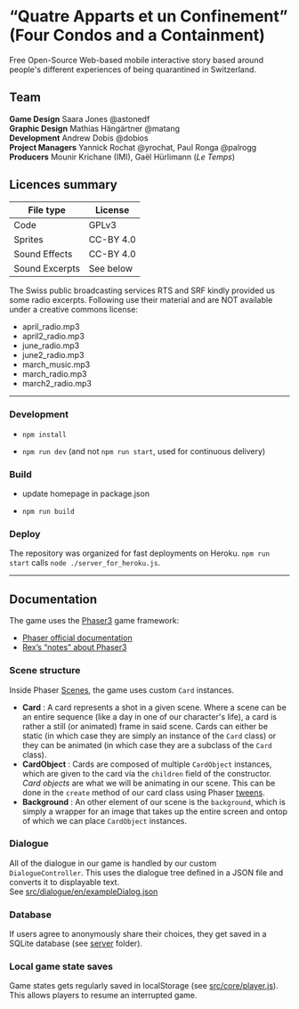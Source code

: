 # “Quatre Apparts et un Confinement” (Four Condos and a Containment)

Free Open-Source Web-based mobile interactive story based around people's different experiences of being quarantined in Switzerland.

## Team

**Game Design** Saara Jones @astonedf<br>
**Graphic Design** Mathias Hängärtner @matang<br>
**Development** Andrew Dobis @dobios<br>
**Project Managers** Yannick Rochat @yrochat, Paul Ronga @palrogg<br>
**Producers** Mounir Krichane (IMI), Gaël Hürlimann (*Le Temps*)

## Licences summary

| File type | License |
|-|-|
| Code | GPLv3 |
| Sprites | CC-BY 4.0 |
| Sound Effects | CC-BY 4.0 |
| Sound Excerpts | See below |

The Swiss public broadcasting services RTS and SRF kindly provided us some radio excerpts. Following use their material and are NOT available under a creative commons license:
* april_radio.mp3
* april2_radio.mp3
* june_radio.mp3
* june2_radio.mp3
* march_music.mp3
* march_radio.mp3
* march2_radio.mp3


---

### Development

* `npm install`

* `npm run dev` (and not `npm run start`, used for continuous delivery)

### Build

* update homepage in package.json

* `npm run build`  

### Deploy

The repository was organized for fast deployments on Heroku. `npm run start` calls `node ./server_for_heroku.js`.

---

## Documentation  
The game uses the [Phaser3](https://phaser.io/phaser3) game framework:
* [Phaser official documentation](https://photonstorm.github.io/phaser3-docs/Phaser.GameObjects.Group.html)
* [Rex’s “notes” about Phaser3](https://rexrainbow.github.io/phaser3-rex-notes/docs/site/game/)

### Scene structure  
Inside Phaser [Scenes](https://photonstorm.github.io/phaser3-docs/Phaser.Scene.html), the game uses custom `Card` instances.
- __Card__ : A card represents a shot in a given scene. Where a scene can be an entire sequence (like a day in one of our character's life),
 a card is rather a still (or animated) frame in said scene. Cards can either be static (in which case they are simply an instance of the `Card` class) or they can be animated (in which case they are a subclass of the `Card` class).  
 - __CardObject__ : Cards are composed of multiple `CardObject` instances, which are given to the card via the `children` field of the constructor. _Card objects_ are what we will be animating in our scene. This can be done in the `create` method of our card class using Phaser [tweens](https://photonstorm.github.io/phaser3-docs/Phaser.Tweens.Tween.html).  
 - __Background__ : An other element of our scene is the `background`, which is simply a wrapper for an image that takes up the entire screen and ontop of which we can place `CardObject` instances.  

### Dialogue  
All of the dialogue in our game is handled by our custom `DialogueController`. This uses the dialogue tree defined in a JSON file and converts it to displayable text.   
See [src/dialogue/en/exampleDialog.json](src/dialogue/en/exampleDialog.json)

### Database
If users agree to anonymously share their choices, they get saved in a SQLite database (see [server](server) folder).

### Local game state saves
Game states gets regularly saved in localStorage (see [src/core/player.js](src/core/player.js)). This allows players to resume an interrupted game.
